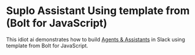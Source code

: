 # Suplo Assistant Using template from (Bolt for JavaScript)

This idiot ai demonstrates how to build [Agents & Assistants](https://api.slack.com/docs/apps/ai) in Slack using template from Bolt for JavaScript.

